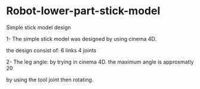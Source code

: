 # Robot-lower-part-stick-model
Simple stick model design

1- The simple stick model was designed by using cinema 4D.

the design consist of: 
6 links
4 joints

2- The leg angle:
by trying in cinema 4D.
the maximum angle is approxmatly 20

by using the tool joint then rotating.
